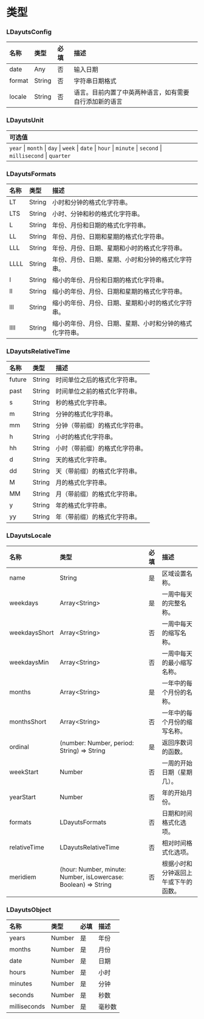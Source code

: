 # 类型

### LDayutsConfig

| 名称   | 类型   | 必填 | 描述                                                   |
| :----- | :----- | :--- | :----------------------------------------------------- |
| date   | Any    | 否   | 输入日期                                               |
| format | String | 否   | 字符串日期格式                                         |
| locale | String | 否   | 语言。目前内置了中英两种语言，如有需要自行添加新的语言 |

### LDayutsUnit

| 可选值                                                                                                         |
| :------------------------------------------------------------------------------------------------------------- |
| `year` \| `month` \| `day` \| `week` \| `date` \| `hour` \| `minute` \| `second` \| `millisecond` \| `quarter` |

### LDayutsFormats

| 名称 | 类型   | 描述                                                     |
| :--- | :----- | :------------------------------------------------------- |
| LT   | String | 小时和分钟的格式化字符串。                               |
| LTS  | String | 小时、分钟和秒的格式化字符串。                           |
| L    | String | 年份、月份和日期的格式化字符串。                         |
| LL   | String | 年份、月份、日期和星期的格式化字符串。                   |
| LLL  | String | 年份、月份、日期、星期和小时的格式化字符串。             |
| LLLL | String | 年份、月份、日期、星期、小时和分钟的格式化字符串。       |
| l    | String | 缩小的年份、月份和日期的格式化字符串。                   |
| ll   | String | 缩小的年份、月份、日期和星期的格式化字符串。             |
| lll  | String | 缩小的年份、月份、日期、星期和小时的格式化字符串。       |
| llll | String | 缩小的年份、月份、日期、星期、小时和分钟的格式化字符串。 |

### LDayutsRelativeTime

| 名称   | 类型   | 描述                           |
| :----- | :----- | :----------------------------- |
| future | String | 时间单位之后的格式化字符串。   |
| past   | String | 时间单位之前的格式化字符串。   |
| s      | String | 秒的格式化字符串。             |
| m      | String | 分钟的格式化字符串。           |
| mm     | String | 分钟（带前缀）的格式化字符串。 |
| h      | String | 小时的格式化字符串。           |
| hh     | String | 小时（带前缀）的格式化字符串。 |
| d      | String | 天的格式化字符串。             |
| dd     | String | 天（带前缀）的格式化字符串。   |
| M      | String | 月的格式化字符串。             |
| MM     | String | 月（带前缀）的格式化字符串。   |
| y      | String | 年的格式化字符串。             |
| yy     | String | 年（带前缀）的格式化字符串。   |

### LDayutsLocale

| 名称          | 类型                                                           | 必填 | 描述                                 |
| :------------ | :------------------------------------------------------------- | :--- | :----------------------------------- |
| name          | String                                                         | 是   | 区域设置名称。                       |
| weekdays      | Array\<String\>                                                | 是   | 一周中每天的完整名称。               |
| weekdaysShort | Array\<String\>                                                | 否   | 一周中每天的缩写名称。               |
| weekdaysMin   | Array\<String\>                                                | 否   | 一周中每天的最小缩写名称。           |
| months        | Array\<String\>                                                | 是   | 一年中的每个月份的名称。             |
| monthsShort   | Array\<String\>                                                | 否   | 一年中的每个月份的缩写名称。         |
| ordinal       | (number: Number, period: String) => String                     | 是   | 返回序数词的函数。                   |
| weekStart     | Number                                                         | 否   | 一周的开始日期（星期几）。           |
| yearStart     | Number                                                         | 否   | 年的开始月份。                       |
| formats       | LDayutsFormats                                                 | 否   | 日期和时间格式化选项。               |
| relativeTime  | LDayutsRelativeTime                                            | 否   | 相对时间格式化选项。                 |
| meridiem      | (hour: Number, minute: Number, isLowercase: Boolean) => String | 否   | 根据小时和分钟返回上午或下午的函数。 |

### LDayutsObject

| 名称         | 类型   | 必填 | 描述   |
| :----------- | :----- | :--- | :----- |
| years        | Number | 是   | 年份   |
| months       | Number | 是   | 月份   |
| date         | Number | 是   | 日期   |
| hours        | Number | 是   | 小时   |
| minutes      | Number | 是   | 分钟   |
| seconds      | Number | 是   | 秒数   |
| milliseconds | Number | 是   | 毫秒数 |